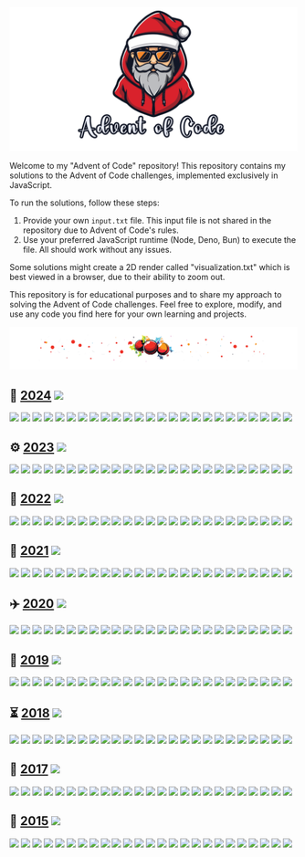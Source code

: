 ![Advent of Code](assets/aoc.png)

Welcome to my "Advent of Code" repository! This repository contains my solutions to the Advent of
Code
challenges, implemented exclusively in JavaScript.

To run the solutions, follow these steps:

1. Provide your own `input.txt` file. This input file is not shared in the repository due to Advent of Code's rules.
2. Use your preferred JavaScript runtime (Node, Deno, Bun) to execute the file. All should work without any issues.

Some solutions might create a 2D render called "visualization.txt" which is best viewed in a
browser, due to their ability to zoom out.

This repository is for educational purposes and to share my approach to solving the Advent of Code
challenges. Feel free to explore, modify, and use any code you find here for your own learning and
projects.

![Advent of Code](assets/divider.png)

## 🏺️ [2024](https://adventofcode.com/2024) ![](https://progress-bar.xyz/34?scale=49)

[![](https://img.shields.io/badge/Day_01-★★-gold)](https://github.com/MilanFox/Advent-of-Code/blob/main/src/2024/day_01.mjs)
[![](https://img.shields.io/badge/Day_02-★★-gold)](https://github.com/MilanFox/Advent-of-Code/blob/main/src/2024/day_02.mjs)
[![](https://img.shields.io/badge/Day_03-★★-gold)](https://github.com/MilanFox/Advent-of-Code/blob/main/src/2024/day_03.mjs)
[![](https://img.shields.io/badge/Day_04-★★-gold)](https://github.com/MilanFox/Advent-of-Code/blob/main/src/2024/day_04.mjs)
[![](https://img.shields.io/badge/Day_05-★★-gold)](https://github.com/MilanFox/Advent-of-Code/blob/main/src/2024/day_05.mjs)
[![](https://img.shields.io/badge/Day_06-★★-gold)](https://github.com/MilanFox/Advent-of-Code/blob/main/src/2024/day_06.mjs)
[![](https://img.shields.io/badge/Day_07-★★-gold)](https://github.com/MilanFox/Advent-of-Code/blob/main/src/2024/day_07.mjs)
[![](https://img.shields.io/badge/Day_08-★★-gold)](https://github.com/MilanFox/Advent-of-Code/blob/main/src/2024/day_08.mjs)
[![](https://img.shields.io/badge/Day_09-★★-gold)](https://github.com/MilanFox/Advent-of-Code/blob/main/src/2024/day_09.mjs)
[![](https://img.shields.io/badge/Day_10-★★-gold)](https://github.com/MilanFox/Advent-of-Code/blob/main/src/2024/day_10.mjs)
[![](https://img.shields.io/badge/Day_11-★★-gold)](https://github.com/MilanFox/Advent-of-Code/blob/main/src/2024/day_11.mjs)
[![](https://img.shields.io/badge/Day_12-★☆-silver)](https://github.com/MilanFox/Advent-of-Code/blob/main/src/2024/day_12.mjs)
[![](https://img.shields.io/badge/Day_13-★★-gold)](https://github.com/MilanFox/Advent-of-Code/blob/main/src/2024/day_13.mjs)
[![](https://img.shields.io/badge/Day_14-★★-gold)](https://github.com/MilanFox/Advent-of-Code/blob/main/src/2024/day_14.mjs)
[![](https://img.shields.io/badge/Day_15-★☆-silver)](https://github.com/MilanFox/Advent-of-Code/blob/main/src/2024/day_15.mjs)
[![](https://img.shields.io/badge/Day_16-★☆-silver)](https://github.com/MilanFox/Advent-of-Code/blob/main/src/2024/day_16.mjs)
[![](https://img.shields.io/badge/Day_17-★☆-silver)](https://github.com/MilanFox/Advent-of-Code/blob/main/src/2024/day_17.mjs)
[![](https://img.shields.io/badge/Day_18-★★-gold)](https://github.com/MilanFox/Advent-of-Code/blob/main/src/2024/day_18.mjs)
[![](https://img.shields.io/badge/Day_19-★★-gold)](https://github.com/MilanFox/Advent-of-Code/blob/main/src/2024/day_19.mjs)
[![](https://img.shields.io/badge/Day_20-☆☆-black)](https://github.com/MilanFox/Advent-of-Code/blob/main/src/2024/day_20.mjs)
[![](https://img.shields.io/badge/Day_21-☆☆-black)](https://github.com/MilanFox/Advent-of-Code/blob/main/src/2024/day_21.mjs)
[![](https://img.shields.io/badge/Day_22-☆☆-black)](https://github.com/MilanFox/Advent-of-Code/blob/main/src/2024/day_22.mjs)
[![](https://img.shields.io/badge/Day_23-☆☆-black)](https://github.com/MilanFox/Advent-of-Code/blob/main/src/2024/day_23.mjs)
[![](https://img.shields.io/badge/Day_24-☆☆-black)](https://github.com/MilanFox/Advent-of-Code/blob/main/src/2024/day_24.mjs)
[![](https://img.shields.io/badge/Day_25-☆-black)](https://github.com/MilanFox/Advent-of-Code/blob/main/src/2024/day_25.mjs)

## ⚙️ [2023](https://adventofcode.com/2023) ![](https://progress-bar.xyz/42?scale=49)

[![](https://img.shields.io/badge/Day_01-★★-gold)](https://github.com/MilanFox/Advent-of-Code/blob/main/src/2023/day_01.mjs)
[![](https://img.shields.io/badge/Day_02-★★-gold)](https://github.com/MilanFox/Advent-of-Code/blob/main/src/2023/day_02.mjs)
[![](https://img.shields.io/badge/Day_03-★★-gold)](https://github.com/MilanFox/Advent-of-Code/blob/main/src/2023/day_03.mjs)
[![](https://img.shields.io/badge/Day_04-★★-gold)](https://github.com/MilanFox/Advent-of-Code/blob/main/src/2023/day_04.mjs)
[![](https://img.shields.io/badge/Day_05-★★-gold)](https://github.com/MilanFox/Advent-of-Code/blob/main/src/2023/day_05.mjs)
[![](https://img.shields.io/badge/Day_06-★★-gold)](https://github.com/MilanFox/Advent-of-Code/blob/main/src/2023/day_06.mjs)
[![](https://img.shields.io/badge/Day_07-★★-gold)](https://github.com/MilanFox/Advent-of-Code/blob/main/src/2023/day_07.mjs)
[![](https://img.shields.io/badge/Day_08-★★-gold)](https://github.com/MilanFox/Advent-of-Code/blob/main/src/2023/day_08.mjs)
[![](https://img.shields.io/badge/Day_09-★★-gold)](https://github.com/MilanFox/Advent-of-Code/blob/main/src/2023/day_09.mjs)
[![](https://img.shields.io/badge/Day_10-★★-gold)](https://github.com/MilanFox/Advent-of-Code/blob/main/src/2023/day_10.mjs)
[![](https://img.shields.io/badge/Day_11-★★-gold)](https://github.com/MilanFox/Advent-of-Code/blob/main/src/2023/day_11.mjs)
[![](https://img.shields.io/badge/Day_12-★☆-silver)](https://github.com/MilanFox/Advent-of-Code/blob/main/src/2023/day_12.mjs)
[![](https://img.shields.io/badge/Day_13-★★-gold)](https://github.com/MilanFox/Advent-of-Code/blob/main/src/2023/day_13.mjs)
[![](https://img.shields.io/badge/Day_14-★★-gold)](https://github.com/MilanFox/Advent-of-Code/blob/main/src/2023/day_14.mjs)
[![](https://img.shields.io/badge/Day_15-★★-gold)](https://github.com/MilanFox/Advent-of-Code/blob/main/src/2023/day_15.mjs)
[![](https://img.shields.io/badge/Day_16-★★-gold)](https://github.com/MilanFox/Advent-of-Code/blob/main/src/2023/day_16.mjs)
[![](https://img.shields.io/badge/Day_17-★☆-silver)](https://github.com/MilanFox/Advent-of-Code/blob/main/src/2023/day_17.mjs)
[![](https://img.shields.io/badge/Day_18-★☆-silver)](https://github.com/MilanFox/Advent-of-Code/blob/main/src/2023/day_18.mjs)
[![](https://img.shields.io/badge/Day_19-★☆-silver)](https://github.com/MilanFox/Advent-of-Code/blob/main/src/2023/day_19.mjs)
[![](https://img.shields.io/badge/Day_20-★☆-silver)](https://github.com/MilanFox/Advent-of-Code/blob/main/src/2023/day_20.mjs)
[![](https://img.shields.io/badge/Day_21-★☆-silver)](https://github.com/MilanFox/Advent-of-Code/blob/main/src/2023/day_21.mjs)
[![](https://img.shields.io/badge/Day_22-★★-gold)](https://github.com/MilanFox/Advent-of-Code/blob/main/src/2023/day_22.mjs)
[![](https://img.shields.io/badge/Day_23-★★-gold)](https://github.com/MilanFox/Advent-of-Code/blob/main/src/2023/day_23.mjs)
[![](https://img.shields.io/badge/Day_24-★☆-silver)](https://github.com/MilanFox/Advent-of-Code/blob/main/src/2023/day_24.mjs)
[![](https://img.shields.io/badge/Day_25-★-gold)](https://github.com/MilanFox/Advent-of-Code/blob/main/src/2023/day_25.mjs)

## 🌋 [2022](https://adventofcode.com/2022) ![](https://progress-bar.xyz/31?scale=49)

[![](https://img.shields.io/badge/Day_01-★★-gold)](https://github.com/MilanFox/Advent-of-Code/blob/main/src/2022/day_01.mjs)
[![](https://img.shields.io/badge/Day_02-★★-gold)](https://github.com/MilanFox/Advent-of-Code/blob/main/src/2022/day_02.mjs)
[![](https://img.shields.io/badge/Day_03-★★-gold)](https://github.com/MilanFox/Advent-of-Code/blob/main/src/2022/day_03.mjs)
[![](https://img.shields.io/badge/Day_04-★★-gold)](https://github.com/MilanFox/Advent-of-Code/blob/main/src/2022/day_04.mjs)
[![](https://img.shields.io/badge/Day_05-★★-gold)](https://github.com/MilanFox/Advent-of-Code/blob/main/src/2022/day_05.mjs)
[![](https://img.shields.io/badge/Day_06-★★-gold)](https://github.com/MilanFox/Advent-of-Code/blob/main/src/2022/day_06.mjs)
[![](https://img.shields.io/badge/Day_07-★★-gold)](https://github.com/MilanFox/Advent-of-Code/blob/main/src/2022/day_07.mjs)
[![](https://img.shields.io/badge/Day_08-★★-gold)](https://github.com/MilanFox/Advent-of-Code/blob/main/src/2022/day_08.mjs)
[![](https://img.shields.io/badge/Day_09-★★-gold)](https://github.com/MilanFox/Advent-of-Code/blob/main/src/2022/day_09.mjs)
[![](https://img.shields.io/badge/Day_10-★★-gold)](https://github.com/MilanFox/Advent-of-Code/blob/main/src/2022/day_10.mjs)
[![](https://img.shields.io/badge/Day_11-★☆-silver)](https://github.com/MilanFox/Advent-of-Code/blob/main/src/2022/day_11.mjs)
[![](https://img.shields.io/badge/Day_12-★★-gold)](https://github.com/MilanFox/Advent-of-Code/blob/main/src/2022/day_12.mjs)
[![](https://img.shields.io/badge/Day_13-★★-gold)](https://github.com/MilanFox/Advent-of-Code/blob/main/src/2022/day_13.mjs)
[![](https://img.shields.io/badge/Day_14-★★-gold)](https://github.com/MilanFox/Advent-of-Code/blob/main/src/2022/day_14.mjs)
[![](https://img.shields.io/badge/Day_15-★☆-silver)](https://github.com/MilanFox/Advent-of-Code/blob/main/src/2022/day_15.mjs)
[![](https://img.shields.io/badge/Day_16-☆☆-black)](https://github.com/MilanFox/Advent-of-Code/blob/main/src/2022/day_16.mjs)
[![](https://img.shields.io/badge/Day_17-☆☆-black)](https://github.com/MilanFox/Advent-of-Code/blob/main/src/2022/day_17.mjs)
[![](https://img.shields.io/badge/Day_18-★☆-silver)](https://github.com/MilanFox/Advent-of-Code/blob/main/src/2022/day_18.mjs)
[![](https://img.shields.io/badge/Day_19-☆☆-black)](https://github.com/MilanFox/Advent-of-Code/blob/main/src/2022/day_19.mjs)
[![](https://img.shields.io/badge/Day_20-☆☆-black)](https://github.com/MilanFox/Advent-of-Code/blob/main/src/2022/day_20.mjs)
[![](https://img.shields.io/badge/Day_21-★☆-silver)](https://github.com/MilanFox/Advent-of-Code/blob/main/src/2022/day_21.mjs)
[![](https://img.shields.io/badge/Day_22-☆☆-black)](https://github.com/MilanFox/Advent-of-Code/blob/main/src/2022/day_22.mjs)
[![](https://img.shields.io/badge/Day_23-☆☆-black)](https://github.com/MilanFox/Advent-of-Code/blob/main/src/2022/day_23.mjs)
[![](https://img.shields.io/badge/Day_24-☆☆-black)](https://github.com/MilanFox/Advent-of-Code/blob/main/src/2022/day_24.mjs)
[![](https://img.shields.io/badge/Day_25-★-gold)](https://github.com/MilanFox/Advent-of-Code/blob/main/src/2022/day_25.mjs)

## 🌊 [2021](https://adventofcode.com/2021) ![](https://progress-bar.xyz/30?scale=49)

[![](https://img.shields.io/badge/Day_01-★★-gold)](https://github.com/MilanFox/Advent-of-Code/blob/main/src/2021/day_01.mjs)
[![](https://img.shields.io/badge/Day_02-★★-gold)](https://github.com/MilanFox/Advent-of-Code/blob/main/src/2021/day_02.mjs)
[![](https://img.shields.io/badge/Day_03-★★-gold)](https://github.com/MilanFox/Advent-of-Code/blob/main/src/2021/day_03.mjs)
[![](https://img.shields.io/badge/Day_04-★★-gold)](https://github.com/MilanFox/Advent-of-Code/blob/main/src/2021/day_04.mjs)
[![](https://img.shields.io/badge/Day_05-★★-gold)](https://github.com/MilanFox/Advent-of-Code/blob/main/src/2021/day_05.mjs)
[![](https://img.shields.io/badge/Day_06-★★-gold)](https://github.com/MilanFox/Advent-of-Code/blob/main/src/2021/day_06.mjs)
[![](https://img.shields.io/badge/Day_07-★★-gold)](https://github.com/MilanFox/Advent-of-Code/blob/main/src/2021/day_07.mjs)
[![](https://img.shields.io/badge/Day_08-★★-gold)](https://github.com/MilanFox/Advent-of-Code/blob/main/src/2021/day_08.mjs)
[![](https://img.shields.io/badge/Day_09-★★-gold)](https://github.com/MilanFox/Advent-of-Code/blob/main/src/2021/day_09.mjs)
[![](https://img.shields.io/badge/Day_10-★★-gold)](https://github.com/MilanFox/Advent-of-Code/blob/main/src/2021/day_10.mjs)
[![](https://img.shields.io/badge/Day_11-★★-gold)](https://github.com/MilanFox/Advent-of-Code/blob/main/src/2021/day_11.mjs)
[![](https://img.shields.io/badge/Day_12-★★-gold)](https://github.com/MilanFox/Advent-of-Code/blob/main/src/2021/day_12.mjs)
[![](https://img.shields.io/badge/Day_13-★★-gold)](https://github.com/MilanFox/Advent-of-Code/blob/main/src/2021/day_13.mjs)
[![](https://img.shields.io/badge/Day_14-★★-gold)](https://github.com/MilanFox/Advent-of-Code/blob/main/src/2021/day_14.mjs)
[![](https://img.shields.io/badge/Day_15-★★-gold)](https://github.com/MilanFox/Advent-of-Code/blob/main/src/2021/day_15.mjs)
[![](https://img.shields.io/badge/Day_16-☆☆-black)](https://github.com/MilanFox/Advent-of-Code/blob/main/src/2021/day_16.mjs)
[![](https://img.shields.io/badge/Day_17-☆☆-black)](https://github.com/MilanFox/Advent-of-Code/blob/main/src/2021/day_17.mjs)
[![](https://img.shields.io/badge/Day_18-☆☆-black)](https://github.com/MilanFox/Advent-of-Code/blob/main/src/2021/day_18.mjs)
[![](https://img.shields.io/badge/Day_19-☆☆-black)](https://github.com/MilanFox/Advent-of-Code/blob/main/src/2021/day_19.mjs)
[![](https://img.shields.io/badge/Day_20-☆☆-black)](https://github.com/MilanFox/Advent-of-Code/blob/main/src/2021/day_20.mjs)
[![](https://img.shields.io/badge/Day_21-☆☆-black)](https://github.com/MilanFox/Advent-of-Code/blob/main/src/2021/day_21.mjs)
[![](https://img.shields.io/badge/Day_22-☆☆-black)](https://github.com/MilanFox/Advent-of-Code/blob/main/src/2021/day_22.mjs)
[![](https://img.shields.io/badge/Day_23-☆☆-black)](https://github.com/MilanFox/Advent-of-Code/blob/main/src/2021/day_23.mjs)
[![](https://img.shields.io/badge/Day_24-☆☆-black)](https://github.com/MilanFox/Advent-of-Code/blob/main/src/2021/day_24.mjs)
[![](https://img.shields.io/badge/Day_25-☆-black)](https://github.com/MilanFox/Advent-of-Code/blob/main/src/2021/day_25.mjs)

## ✈️ [2020](https://adventofcode.com/2020) ![](https://progress-bar.xyz/32?scale=49)

[![](https://img.shields.io/badge/Day_01-★★-gold)](https://github.com/MilanFox/Advent-of-Code/blob/main/src/2020/day_01.mjs)
[![](https://img.shields.io/badge/Day_02-★★-gold)](https://github.com/MilanFox/Advent-of-Code/blob/main/src/2020/day_02.mjs)
[![](https://img.shields.io/badge/Day_03-★★-gold)](https://github.com/MilanFox/Advent-of-Code/blob/main/src/2020/day_03.mjs)
[![](https://img.shields.io/badge/Day_04-★★-gold)](https://github.com/MilanFox/Advent-of-Code/blob/main/src/2020/day_04.mjs)
[![](https://img.shields.io/badge/Day_05-★★-gold)](https://github.com/MilanFox/Advent-of-Code/blob/main/src/2020/day_05.mjs)
[![](https://img.shields.io/badge/Day_06-★★-gold)](https://github.com/MilanFox/Advent-of-Code/blob/main/src/2020/day_06.mjs)
[![](https://img.shields.io/badge/Day_07-★★-gold)](https://github.com/MilanFox/Advent-of-Code/blob/main/src/2020/day_07.mjs)
[![](https://img.shields.io/badge/Day_08-★★-gold)](https://github.com/MilanFox/Advent-of-Code/blob/main/src/2020/day_08.mjs)
[![](https://img.shields.io/badge/Day_09-★★-gold)](https://github.com/MilanFox/Advent-of-Code/blob/main/src/2020/day_09.mjs)
[![](https://img.shields.io/badge/Day_10-★★-gold)](https://github.com/MilanFox/Advent-of-Code/blob/main/src/2020/day_10.mjs)
[![](https://img.shields.io/badge/Day_11-★★-gold)](https://github.com/MilanFox/Advent-of-Code/blob/main/src/2020/day_11.mjs)
[![](https://img.shields.io/badge/Day_12-★☆-silver)](https://github.com/MilanFox/Advent-of-Code/blob/main/src/2020/day_12.mjs)
[![](https://img.shields.io/badge/Day_13-★☆-silver)](https://github.com/MilanFox/Advent-of-Code/blob/main/src/2020/day_13.mjs)
[![](https://img.shields.io/badge/Day_14-★☆-silver)](https://github.com/MilanFox/Advent-of-Code/blob/main/src/2020/day_14.mjs)
[![](https://img.shields.io/badge/Day_15-★☆-silver)](https://github.com/MilanFox/Advent-of-Code/blob/main/src/2020/day_15.mjs)
[![](https://img.shields.io/badge/Day_16-★★-gold)](https://github.com/MilanFox/Advent-of-Code/blob/main/src/2020/day_16.mjs)
[![](https://img.shields.io/badge/Day_17-☆☆-black)](https://github.com/MilanFox/Advent-of-Code/blob/main/src/2020/day_17.mjs)
[![](https://img.shields.io/badge/Day_18-★☆-silver)](https://github.com/MilanFox/Advent-of-Code/blob/main/src/2020/day_18.mjs)
[![](https://img.shields.io/badge/Day_19-☆☆-black)](https://github.com/MilanFox/Advent-of-Code/blob/main/src/2020/day_19.mjs)
[![](https://img.shields.io/badge/Day_20-☆☆-black)](https://github.com/MilanFox/Advent-of-Code/blob/main/src/2020/day_20.mjs)
[![](https://img.shields.io/badge/Day_21-★★-gold)](https://github.com/MilanFox/Advent-of-Code/blob/main/src/2020/day_21.mjs)
[![](https://img.shields.io/badge/Day_22-★☆-silver)](https://github.com/MilanFox/Advent-of-Code/blob/main/src/2020/day_22.mjs)
[![](https://img.shields.io/badge/Day_23-☆☆-black)](https://github.com/MilanFox/Advent-of-Code/blob/main/src/2020/day_23.mjs)
[![](https://img.shields.io/badge/Day_24-☆☆-black)](https://github.com/MilanFox/Advent-of-Code/blob/main/src/2020/day_24.mjs)
[![](https://img.shields.io/badge/Day_25-☆-black)](https://github.com/MilanFox/Advent-of-Code/blob/main/src/2020/day_25.mjs)

## 🚀 [2019](https://adventofcode.com/2019) ![](https://progress-bar.xyz/17?scale=49)

[![](https://img.shields.io/badge/Day_01-★★-gold)](https://github.com/MilanFox/Advent-of-Code/blob/main/src/2019/day_01.mjs)
[![](https://img.shields.io/badge/Day_02-★★-gold)](https://github.com/MilanFox/Advent-of-Code/blob/main/src/2019/day_02.mjs)
[![](https://img.shields.io/badge/Day_03-★★-gold)](https://github.com/MilanFox/Advent-of-Code/blob/main/src/2019/day_03.mjs)
[![](https://img.shields.io/badge/Day_04-★★-gold)](https://github.com/MilanFox/Advent-of-Code/blob/main/src/2019/day_04.mjs)
[![](https://img.shields.io/badge/Day_05-★★-gold)](https://github.com/MilanFox/Advent-of-Code/blob/main/src/2019/day_05.mjs)
[![](https://img.shields.io/badge/Day_06-★★-gold)](https://github.com/MilanFox/Advent-of-Code/blob/main/src/2019/day_06.mjs)
[![](https://img.shields.io/badge/Day_07-★☆-silver)](https://github.com/MilanFox/Advent-of-Code/blob/main/src/2019/day_07.mjs)
[![](https://img.shields.io/badge/Day_08-★★-gold)](https://github.com/MilanFox/Advent-of-Code/blob/main/src/2019/day_08.mjs)
[![](https://img.shields.io/badge/Day_09-☆☆-black)](https://github.com/MilanFox/Advent-of-Code/blob/main/src/2019/day_09.mjs)
[![](https://img.shields.io/badge/Day_10-★★-gold)](https://github.com/MilanFox/Advent-of-Code/blob/main/src/2019/day_10.mjs)
[![](https://img.shields.io/badge/Day_11-☆☆-black)](https://github.com/MilanFox/Advent-of-Code/blob/main/src/2019/day_11.mjs)
[![](https://img.shields.io/badge/Day_12-☆☆-black)](https://github.com/MilanFox/Advent-of-Code/blob/main/src/2019/day_12.mjs)
[![](https://img.shields.io/badge/Day_13-☆☆-black)](https://github.com/MilanFox/Advent-of-Code/blob/main/src/2019/day_13.mjs)
[![](https://img.shields.io/badge/Day_14-☆☆-black)](https://github.com/MilanFox/Advent-of-Code/blob/main/src/2019/day_14.mjs)
[![](https://img.shields.io/badge/Day_15-☆☆-black)](https://github.com/MilanFox/Advent-of-Code/blob/main/src/2019/day_15.mjs)
[![](https://img.shields.io/badge/Day_16-☆☆-black)](https://github.com/MilanFox/Advent-of-Code/blob/main/src/2019/day_16.mjs)
[![](https://img.shields.io/badge/Day_17-☆☆-black)](https://github.com/MilanFox/Advent-of-Code/blob/main/src/2019/day_17.mjs)
[![](https://img.shields.io/badge/Day_18-☆☆-black)](https://github.com/MilanFox/Advent-of-Code/blob/main/src/2019/day_18.mjs)
[![](https://img.shields.io/badge/Day_19-☆☆-black)](https://github.com/MilanFox/Advent-of-Code/blob/main/src/2019/day_19.mjs)
[![](https://img.shields.io/badge/Day_20-☆☆-black)](https://github.com/MilanFox/Advent-of-Code/blob/main/src/2019/day_20.mjs)
[![](https://img.shields.io/badge/Day_21-☆☆-black)](https://github.com/MilanFox/Advent-of-Code/blob/main/src/2019/day_21.mjs)
[![](https://img.shields.io/badge/Day_22-☆☆-black)](https://github.com/MilanFox/Advent-of-Code/blob/main/src/2019/day_22.mjs)
[![](https://img.shields.io/badge/Day_23-☆☆-black)](https://github.com/MilanFox/Advent-of-Code/blob/main/src/2019/day_23.mjs)
[![](https://img.shields.io/badge/Day_24-☆☆-black)](https://github.com/MilanFox/Advent-of-Code/blob/main/src/2019/day_24.mjs)
[![](https://img.shields.io/badge/Day_25-☆-black)](https://github.com/MilanFox/Advent-of-Code/blob/main/src/2019/day_25.mjs)

## ⏳ [2018](https://adventofcode.com/2018) ![](https://progress-bar.xyz/10?scale=49)

[![](https://img.shields.io/badge/Day_01-★★-gold)](https://github.com/MilanFox/Advent-of-Code/blob/main/src/2018/day_01.mjs)
[![](https://img.shields.io/badge/Day_02-★★-gold)](https://github.com/MilanFox/Advent-of-Code/blob/main/src/2018/day_02.mjs)
[![](https://img.shields.io/badge/Day_03-★★-gold)](https://github.com/MilanFox/Advent-of-Code/blob/main/src/2018/day_03.mjs)
[![](https://img.shields.io/badge/Day_04-★★-gold)](https://github.com/MilanFox/Advent-of-Code/blob/main/src/2018/day_04.mjs)
[![](https://img.shields.io/badge/Day_05-★★-gold)](https://github.com/MilanFox/Advent-of-Code/blob/main/src/2018/day_05.mjs)
[![](https://img.shields.io/badge/Day_06-☆☆-black)](https://github.com/MilanFox/Advent-of-Code/blob/main/src/2018/day_06.mjs)
[![](https://img.shields.io/badge/Day_07-☆☆-black)](https://github.com/MilanFox/Advent-of-Code/blob/main/src/2018/day_07.mjs)
[![](https://img.shields.io/badge/Day_08-☆☆-black)](https://github.com/MilanFox/Advent-of-Code/blob/main/src/2018/day_08.mjs)
[![](https://img.shields.io/badge/Day_09-☆☆-black)](https://github.com/MilanFox/Advent-of-Code/blob/main/src/2018/day_09.mjs)
[![](https://img.shields.io/badge/Day_10-☆☆-black)](https://github.com/MilanFox/Advent-of-Code/blob/main/src/2018/day_10.mjs)
[![](https://img.shields.io/badge/Day_11-☆☆-black)](https://github.com/MilanFox/Advent-of-Code/blob/main/src/2018/day_11.mjs)
[![](https://img.shields.io/badge/Day_12-☆☆-black)](https://github.com/MilanFox/Advent-of-Code/blob/main/src/2018/day_12.mjs)
[![](https://img.shields.io/badge/Day_13-☆☆-black)](https://github.com/MilanFox/Advent-of-Code/blob/main/src/2018/day_13.mjs)
[![](https://img.shields.io/badge/Day_14-☆☆-black)](https://github.com/MilanFox/Advent-of-Code/blob/main/src/2018/day_14.mjs)
[![](https://img.shields.io/badge/Day_15-☆☆-black)](https://github.com/MilanFox/Advent-of-Code/blob/main/src/2018/day_15.mjs)
[![](https://img.shields.io/badge/Day_16-☆☆-black)](https://github.com/MilanFox/Advent-of-Code/blob/main/src/2018/day_16.mjs)
[![](https://img.shields.io/badge/Day_17-☆☆-black)](https://github.com/MilanFox/Advent-of-Code/blob/main/src/2018/day_17.mjs)
[![](https://img.shields.io/badge/Day_18-☆☆-black)](https://github.com/MilanFox/Advent-of-Code/blob/main/src/2018/day_18.mjs)
[![](https://img.shields.io/badge/Day_19-☆☆-black)](https://github.com/MilanFox/Advent-of-Code/blob/main/src/2018/day_19.mjs)
[![](https://img.shields.io/badge/Day_20-☆☆-black)](https://github.com/MilanFox/Advent-of-Code/blob/main/src/2018/day_20.mjs)
[![](https://img.shields.io/badge/Day_21-☆☆-black)](https://github.com/MilanFox/Advent-of-Code/blob/main/src/2018/day_21.mjs)
[![](https://img.shields.io/badge/Day_22-☆☆-black)](https://github.com/MilanFox/Advent-of-Code/blob/main/src/2018/day_22.mjs)
[![](https://img.shields.io/badge/Day_23-☆☆-black)](https://github.com/MilanFox/Advent-of-Code/blob/main/src/2018/day_23.mjs)
[![](https://img.shields.io/badge/Day_24-☆☆-black)](https://github.com/MilanFox/Advent-of-Code/blob/main/src/2018/day_24.mjs)
[![](https://img.shields.io/badge/Day_25-☆-black)](https://github.com/MilanFox/Advent-of-Code/blob/main/src/2018/day_25.mjs)

## 👾 [2017](https://adventofcode.com/2017) ![](https://progress-bar.xyz/39?scale=49)

[![](https://img.shields.io/badge/Day_01-★★-gold)](https://github.com/MilanFox/Advent-of-Code/blob/main/src/2017/day_01.mjs)
[![](https://img.shields.io/badge/Day_02-★★-gold)](https://github.com/MilanFox/Advent-of-Code/blob/main/src/2017/day_02.mjs)
[![](https://img.shields.io/badge/Day_03-★★-gold)](https://github.com/MilanFox/Advent-of-Code/blob/main/src/2017/day_03.mjs)
[![](https://img.shields.io/badge/Day_04-★★-gold)](https://github.com/MilanFox/Advent-of-Code/blob/main/src/2017/day_04.mjs)
[![](https://img.shields.io/badge/Day_05-★★-gold)](https://github.com/MilanFox/Advent-of-Code/blob/main/src/2017/day_05.mjs)
[![](https://img.shields.io/badge/Day_06-★★-gold)](https://github.com/MilanFox/Advent-of-Code/blob/main/src/2017/day_06.mjs)
[![](https://img.shields.io/badge/Day_07-★★-gold)](https://github.com/MilanFox/Advent-of-Code/blob/main/src/2017/day_07.mjs)
[![](https://img.shields.io/badge/Day_08-★★-gold)](https://github.com/MilanFox/Advent-of-Code/blob/main/src/2017/day_08.mjs)
[![](https://img.shields.io/badge/Day_09-★★-gold)](https://github.com/MilanFox/Advent-of-Code/blob/main/src/2017/day_09.mjs)
[![](https://img.shields.io/badge/Day_10-★★-gold)](https://github.com/MilanFox/Advent-of-Code/blob/main/src/2017/day_10.mjs)
[![](https://img.shields.io/badge/Day_11-★★-gold)](https://github.com/MilanFox/Advent-of-Code/blob/main/src/2017/day_11.mjs)
[![](https://img.shields.io/badge/Day_12-★★-gold)](https://github.com/MilanFox/Advent-of-Code/blob/main/src/2017/day_12.mjs)
[![](https://img.shields.io/badge/Day_13-★★-gold)](https://github.com/MilanFox/Advent-of-Code/blob/main/src/2017/day_13.mjs)
[![](https://img.shields.io/badge/Day_14-★★-gold)](https://github.com/MilanFox/Advent-of-Code/blob/main/src/2017/day_14.mjs)
[![](https://img.shields.io/badge/Day_15-★★-gold)](https://github.com/MilanFox/Advent-of-Code/blob/main/src/2017/day_15.mjs)
[![](https://img.shields.io/badge/Day_16-★★-gold)](https://github.com/MilanFox/Advent-of-Code/blob/main/src/2017/day_16.mjs)
[![](https://img.shields.io/badge/Day_17-★★-gold)](https://github.com/MilanFox/Advent-of-Code/blob/main/src/2017/day_17.mjs)
[![](https://img.shields.io/badge/Day_18-★☆-silver)](https://github.com/MilanFox/Advent-of-Code/blob/main/src/2017/day_18.mjs)
[![](https://img.shields.io/badge/Day_19-★★-gold)](https://github.com/MilanFox/Advent-of-Code/blob/main/src/2017/day_19.mjs)
[![](https://img.shields.io/badge/Day_20-★★-gold)](https://github.com/MilanFox/Advent-of-Code/blob/main/src/2017/day_20.mjs)
[![](https://img.shields.io/badge/Day_21-☆☆-black)](https://github.com/MilanFox/Advent-of-Code/blob/main/src/2017/day_21.mjs)
[![](https://img.shields.io/badge/Day_22-☆☆-black)](https://github.com/MilanFox/Advent-of-Code/blob/main/src/2017/day_22.mjs)
[![](https://img.shields.io/badge/Day_23-☆☆-black)](https://github.com/MilanFox/Advent-of-Code/blob/main/src/2017/day_23.mjs)
[![](https://img.shields.io/badge/Day_24-☆☆-black)](https://github.com/MilanFox/Advent-of-Code/blob/main/src/2017/day_24.mjs)
[![](https://img.shields.io/badge/Day_25-☆-black)](https://github.com/MilanFox/Advent-of-Code/blob/main/src/2017/day_25.mjs)

## 🎄 [2015](https://adventofcode.com/2015) ![](https://progress-bar.xyz/19?scale=49)

[![](https://img.shields.io/badge/Day_01-★★-gold)](https://github.com/MilanFox/Advent-of-Code/blob/main/src/2015/day_01.mjs)
[![](https://img.shields.io/badge/Day_02-★★-gold)](https://github.com/MilanFox/Advent-of-Code/blob/main/src/2015/day_02.mjs)
[![](https://img.shields.io/badge/Day_03-★★-gold)](https://github.com/MilanFox/Advent-of-Code/blob/main/src/2015/day_03.mjs)
[![](https://img.shields.io/badge/Day_04-★★-gold)](https://github.com/MilanFox/Advent-of-Code/blob/main/src/2015/day_04.mjs)
[![](https://img.shields.io/badge/Day_05-★★-gold)](https://github.com/MilanFox/Advent-of-Code/blob/main/src/2015/day_05.mjs)
[![](https://img.shields.io/badge/Day_06-★★-gold)](https://github.com/MilanFox/Advent-of-Code/blob/main/src/2015/day_06.mjs)
[![](https://img.shields.io/badge/Day_07-★★-gold)](https://github.com/MilanFox/Advent-of-Code/blob/main/src/2015/day_07.mjs)
[![](https://img.shields.io/badge/Day_08-★★-gold)](https://github.com/MilanFox/Advent-of-Code/blob/main/src/2015/day_08.mjs)
[![](https://img.shields.io/badge/Day_09-★★-gold)](https://github.com/MilanFox/Advent-of-Code/blob/main/src/2015/day_09.mjs)
[![](https://img.shields.io/badge/Day_10-★★-gold)](https://github.com/MilanFox/Advent-of-Code/blob/main/src/2015/day_10.mjs)
[![](https://img.shields.io/badge/Day_11-☆☆-black)](https://github.com/MilanFox/Advent-of-Code/blob/main/src/2015/day_11.mjs)
[![](https://img.shields.io/badge/Day_12-☆☆-black)](https://github.com/MilanFox/Advent-of-Code/blob/main/src/2015/day_12.mjs)
[![](https://img.shields.io/badge/Day_13-☆☆-black)](https://github.com/MilanFox/Advent-of-Code/blob/main/src/2015/day_13.mjs)
[![](https://img.shields.io/badge/Day_14-☆☆-black)](https://github.com/MilanFox/Advent-of-Code/blob/main/src/2015/day_14.mjs)
[![](https://img.shields.io/badge/Day_15-☆☆-black)](https://github.com/MilanFox/Advent-of-Code/blob/main/src/2015/day_15.mjs)
[![](https://img.shields.io/badge/Day_16-☆☆-black)](https://github.com/MilanFox/Advent-of-Code/blob/main/src/2015/day_16.mjs)
[![](https://img.shields.io/badge/Day_17-☆☆-black)](https://github.com/MilanFox/Advent-of-Code/blob/main/src/2015/day_17.mjs)
[![](https://img.shields.io/badge/Day_18-☆☆-black)](https://github.com/MilanFox/Advent-of-Code/blob/main/src/2015/day_18.mjs)
[![](https://img.shields.io/badge/Day_19-☆☆-black)](https://github.com/MilanFox/Advent-of-Code/blob/main/src/2015/day_19.mjs)
[![](https://img.shields.io/badge/Day_20-☆☆-black)](https://github.com/MilanFox/Advent-of-Code/blob/main/src/2015/day_20.mjs)
[![](https://img.shields.io/badge/Day_21-☆☆-black)](https://github.com/MilanFox/Advent-of-Code/blob/main/src/2015/day_21.mjs)
[![](https://img.shields.io/badge/Day_22-☆☆-black)](https://github.com/MilanFox/Advent-of-Code/blob/main/src/2015/day_22.mjs)
[![](https://img.shields.io/badge/Day_23-☆☆-black)](https://github.com/MilanFox/Advent-of-Code/blob/main/src/2015/day_23.mjs)
[![](https://img.shields.io/badge/Day_24-☆☆-black)](https://github.com/MilanFox/Advent-of-Code/blob/main/src/2015/day_24.mjs)
[![](https://img.shields.io/badge/Day_25-☆-black)](https://github.com/MilanFox/Advent-of-Code/blob/main/src/2015/day_25.mjs)
